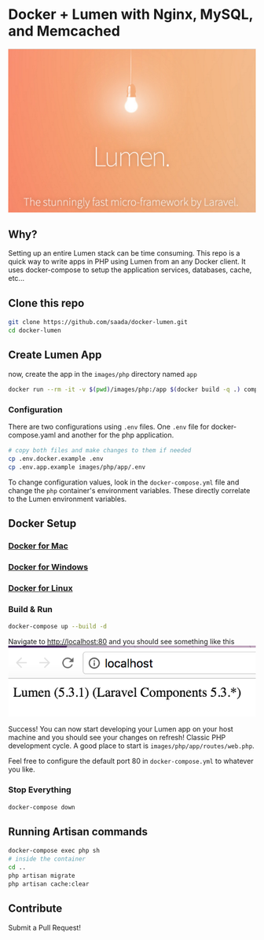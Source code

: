 # Docker + Lumen with Nginx, MySQL, and Memcached

![image](Lumen_splash.png)

## Why?

Setting up an entire Lumen stack can be time consuming. This repo is a quick way to write apps in PHP using Lumen from an any Docker client. It uses docker-compose to setup the application services, databases, cache, etc...

## Clone this repo

```bash
git clone https://github.com/saada/docker-lumen.git
cd docker-lumen
```

## Create Lumen App

now, create the app in the `images/php` directory named `app`

```bash
docker run --rm -it -v $(pwd)/images/php:/app $(docker build -q .) composer create-project --prefer-dist laravel/lumen ./app
```

### Configuration

There are two configurations using `.env` files. One `.env` file for docker-compose.yaml and another for the php application.

```sh
# copy both files and make changes to them if needed
cp .env.docker.example .env
cp .env.app.example images/php/app/.env
```

To change configuration values, look in the `docker-compose.yml` file and change the `php` container's environment variables. These directly correlate to the Lumen environment variables.

## Docker Setup

### [Docker for Mac](https://docs.docker.com/docker-for-mac/)

### [Docker for Windows](https://docs.docker.com/docker-for-windows/)

### [Docker for Linux](https://docs.docker.com/engine/installation/linux/)

### Build & Run

```bash
docker-compose up --build -d
```

Navigate to [http://localhost:80](http://localhost:80) and you should see something like this
![image](Lumen_browser.png)

Success! You can now start developing your Lumen app on your host machine and you should see your changes on refresh! Classic PHP development cycle. A good place to start is `images/php/app/routes/web.php`.

Feel free to configure the default port 80 in `docker-compose.yml` to whatever you like.

### Stop Everything

```bash
docker-compose down
```

## Running Artisan commands

```sh
docker-compose exec php sh
# inside the container
cd ..
php artisan migrate
php artisan cache:clear
```

## Contribute

Submit a Pull Request!
